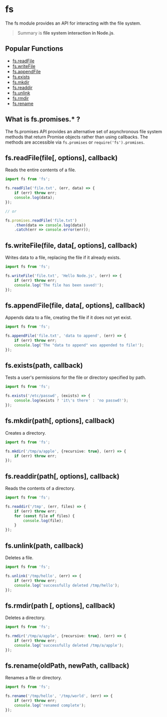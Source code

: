 # fs

The fs module provides an API for interacting with the file system.

> Summary is **file system interaction in Node.js**.
## Popular Functions

- [fs.readFile](#fsreadfilefile-options-callback)
- [fs.writeFile](#fswritefilefile-data-options-callback)
- [fs.appendFile](#fsappendfilefile-data-options-callback)
- [fs.exists](#fsexistspath-callback)
- [fs.mkdir](#fsmkdirpath-options-callback)
- [fs.readdir](#fsreaddirpath-options-callback)
- [fs.unlink](#fsunlinkpath-callback)
- [fs.rmdir](#fsrmdirpath-callback)
- [fs.rename](#fsrenameoldpath-newpath-callback)

## What is fs.promises.* ?

The fs.promises API provides an alternative set of asynchronous file system methods that return Promise objects rather
than using callbacks. The methods are accessible via `fs.promises` or `require('fs').promises`.

## fs.readFile(file[, options], callback)

Reads the entire contents of a file.

```typescript
import fs from 'fs';

fs.readFile('file.txt', (err, data) => {
    if (err) throw err;
    console.log(data);
});

// or

fs.promises.readFile('file.txt')
    .then(data => console.log(data))
    .catch(err => console.error(err));
```

## fs.writeFile(file, data[, options], callback)

Writes data to a file, replacing the file if it already exists.

```typescript
import fs from 'fs';

fs.writeFile('file.txt', 'Hello Node.js', (err) => {
    if (err) throw err;
    console.log('The file has been saved!');
});
```

## fs.appendFile(file, data[, options], callback)

Appends data to a file, creating the file if it does not yet exist.

```typescript
import fs from 'fs';

fs.appendFile('file.txt', 'data to append', (err) => {
    if (err) throw err;
    console.log('The "data to append" was appended to file!');
});
```

## fs.exists(path, callback)

Tests a user's permissions for the file or directory specified by path.

```typescript
import fs from 'fs';

fs.exists('/etc/passwd', (exists) => {
    console.log(exists ? 'it\'s there' : 'no passwd!');
});
```

## fs.mkdir(path[, options], callback)

Creates a directory.

```typescript
import fs from 'fs';

fs.mkdir('/tmp/a/apple', {recursive: true}, (err) => {
    if (err) throw err;
});
```

## fs.readdir(path[, options], callback)

Reads the contents of a directory.

```typescript
import fs from 'fs';

fs.readdir('/tmp', (err, files) => {
    if (err) throw err;
    for (const file of files) {
        console.log(file);
    }
});
```

## fs.unlink(path, callback)

Deletes a file.

```typescript
import fs from 'fs';

fs.unlink('/tmp/hello', (err) => {
    if (err) throw err;
    console.log('successfully deleted /tmp/hello');
});
```

## fs.rmdir(path [, options], callback)

Deletes a directory.

```typescript
import fs from 'fs';

fs.rmdir('/tmp/a/apple', {recursive: true}, (err) => {
    if (err) throw err;
    console.log('successfully deleted /tmp/a/apple');
});
```

## fs.rename(oldPath, newPath, callback)

Renames a file or directory.

```typescript
import fs from 'fs';

fs.rename('/tmp/hello', '/tmp/world', (err) => {
    if (err) throw err;
    console.log('renamed complete');
});
```
